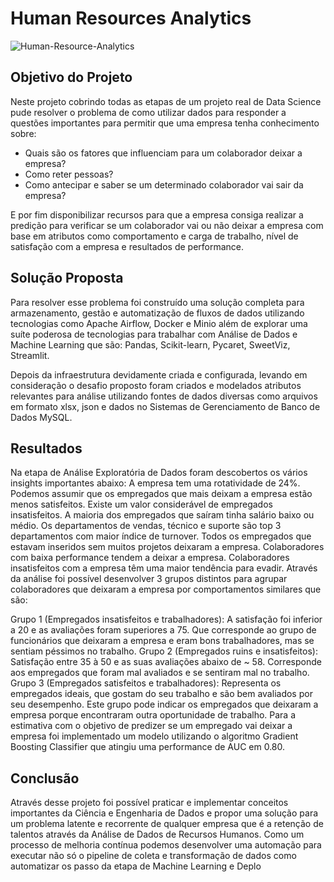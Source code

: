 ﻿# Human Resources Analytics
 ![Human-Resource-Analytics](https://user-images.githubusercontent.com/60453201/163038025-d710c813-4733-44df-b518-6e252d3775c7.jpeg)
 ## Objetivo do Projeto
 Neste projeto cobrindo todas as etapas de um projeto real de Data
Science pude resolver o problema de como utilizar dados para
responder a questões importantes para permitir que uma empresa tenha
conhecimento sobre:

- Quais são os fatores que influenciam para um colaborador deixar a
empresa?
- Como reter pessoas?
- Como antecipar e saber se um determinado colaborador vai sair da
empresa?

E por fim disponibilizar recursos para que a empresa consiga realizar a
predição para verificar se um colaborador vai ou não deixar a empresa
com base em atributos como comportamento e carga de trabalho, nível
de satisfação com a empresa e resultados de performance.

## Solução Proposta
Para resolver esse problema foi construído uma solução completa para
armazenamento, gestão e automatização de fluxos de dados utilizando
tecnologias como Apache Airflow, Docker e Minio além de explorar
uma suíte poderosa de tecnologias para trabalhar com Análise de
Dados e Machine Learning que são: Pandas, Scikit-learn, Pycaret,
SweetViz, Streamlit.

Depois da infraestrutura devidamente criada e configurada, levando em
consideração o desafio proposto foram criados e modelados atributos
relevantes para análise utilizando fontes de dados diversas como
arquivos em formato xlsx, json e dados no Sistemas de
Gerenciamento de Banco de Dados MySQL.

## Resultados
Na etapa de Análise Exploratória de Dados foram descobertos os vários
insights importantes abaixo:
A empresa tem uma rotatividade de 24%.
Podemos assumir que os empregados que mais deixam a empresa
estão menos satisfeitos.
Existe um valor considerável de empregados insatisfeitos.
A maioria dos empregados que saíram tinha salário baixo ou médio.
Os departamentos de vendas, técnico e suporte são top 3
departamentos com maior índice de turnover.
Todos os empregados que estavam inseridos sem muitos projetos
deixaram a empresa.
Colaboradores com baixa performance tendem a deixar a empresa.
Colaboradores insatisfeitos com a empresa têm uma maior tendência
para evadir.
Através da análise foi possível desenvolver 3 grupos distintos para
agrupar colaboradores que deixaram a empresa por comportamentos
similares que são:

Grupo 1 (Empregados insatisfeitos e trabalhadores): A satisfação foi
inferior a 20 e as avaliações foram superiores a 75.
Que corresponde ao grupo de funcionários que deixaram a empresa e
eram bons trabalhadores, mas se sentiam péssimos no trabalho.
Grupo 2 (Empregados ruins e insatisfeitos): Satisfação entre 35 à 50
e as suas avaliações abaixo de ~ 58.
Corresponde aos empregados que foram mal avaliados e se sentiram
mal no trabalho.
Grupo 3 (Empregados satisfeitos e trabalhadores):
Representa os empregados ideais, que gostam do seu trabalho e são
bem avaliados por seu desempenho.
Este grupo pode indicar os empregados que deixaram a empresa
porque encontraram outra oportunidade de trabalho.
Para a estimativa com o objetivo de predizer se um empregado vai
deixar a empresa foi implementado um modelo utilizando o algoritmo
Gradient Boosting Classifier que atingiu uma performance de AUC
em 0.80.

## Conclusão
Através desse projeto foi possível praticar e implementar conceitos
importantes da Ciência e Engenharia de Dados e propor uma solução
para um problema latente e recorrente de qualquer empresa que é a
retenção de talentos através da Análise de Dados de Recursos
Humanos.
Como um processo de melhoria contínua podemos desenvolver uma
automação para executar não só o pipeline de coleta e transformação
de dados como automatizar os passo da etapa de Machine Learning e
Deplo

